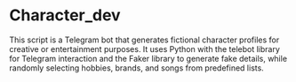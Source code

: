 # Character_dev
This script is a Telegram bot that generates fictional character profiles for creative or entertainment purposes. It uses Python with the telebot library for Telegram interaction and the Faker library to generate fake details, while randomly selecting hobbies, brands, and songs from predefined lists.
